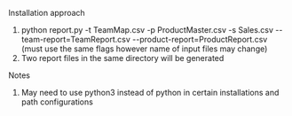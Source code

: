 Installation approach
1. python report.py -t TeamMap.csv -p ProductMaster.csv -s Sales.csv --team-report=TeamReport.csv --product-report=ProductReport.csv (must use the same flags however name of input files may change)
2. Two report files in the same directory will be generated

Notes
1. May need to use python3 instead of python in certain installations and path configurations